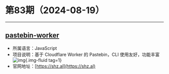 # 第83期（2024-08-19）

---
## [pastebin-worker](https://github.com/SharzyL/pastebin-worker)
- 所属语言：JavaScript
- 项目说明：基于 Cloudflare Worker 的 Pastebin，CLI 使用友好，功能丰富
![img](https://mirror.ghproxy.com/https://raw.githubusercontent.com/xiaoxuan6/weekly/main/docs/static/images/2024-08-19/1724073055.png){.img-fluid tag=1}
- 官网地址：[https://shz.al](https://shz.al)
